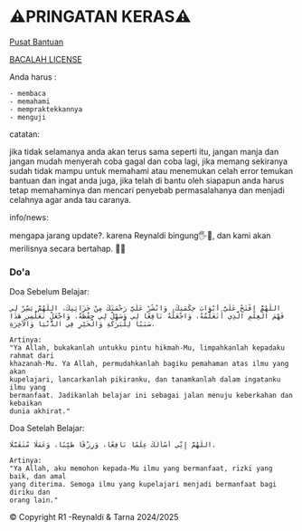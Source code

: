# ⚠️PRINGATAN KERAS⚠️
[Pusat Bantuan](https://github.com/TarnaWijaya/Belajar-Module/issues/1)

[BACALAH LICENSE](LICENSE.md)

Anda harus :

    - membaca
    - memahami
    - mempraktekkannya
    - menguji

catatan:

jika tidak selamanya anda akan terus sama seperti itu, jangan manja dan jangan
mudah menyerah coba gagal dan coba lagi, jika memang sekiranya sudah tidak mampu
untuk memahami atau menemukan celah error temukan bantuan dan ingat anda juga,
jika telah di bantu oleh siapapun anda harus tetap memahaminya dan mencari
penyebab permasalahanya dan menjadi celahnya agar anda tau caranya.

info/news:

mengapa jarang update?. karena Reynaldi bingung🖐️🗿, dan kami akan
merilisnya secara bertahap. 🙏🙏

### Do'a
Doa Sebelum Belajar:
```
اللّهُمَّ افْتَحْ عَلَيَّ أَبْوَابَ حِكْمَتِكَ، وَانْشُرْ عَلَيَّ رَحْمَتَكَ مِنْ خَزَائِنِكَ، اللّهُمَّ يَسِّرْ لِي فَهْمَ الْعِلْمِ الَّذِي أَتَعَلَّمُهُ، وَاجْعَلْهُ نَافِعًا لِي وَسَهِّلْ لِي حِفْظَهُ، وَاجْعَلْ تَعَلُّمِي هَذَا سَبَبًا لِلْبَرَكَةِ وَالْخَيْرِ فِي الدُّنْيَا وَالْآخِرَةِ.

Artinya:
"Ya Allah, bukakanlah untukku pintu hikmah-Mu, limpahkanlah kepadaku rahmat dari
khazanah-Mu. Ya Allah, permudahkanlah bagiku pemahaman atas ilmu yang akan
kupelajari, lancarkanlah pikiranku, dan tanamkanlah dalam ingatanku ilmu yang
bermanfaat. Jadikanlah belajar ini sebagai jalan menuju keberkahan dan kebaikan
dunia akhirat."
```
Doa Setelah Belajar:
```
اللّهُمَّ إِنِّي أَسْأَلُكَ عِلْمًا نَافِعًا، وَرِزْقًا طَيِّبًا، وَعَمَلًا مُتَقَبَّلًا.

Artinya:
"Ya Allah, aku memohon kepada-Mu ilmu yang bermanfaat, rizki yang baik, dan amal
yang diterima. Semoga ilmu yang kupelajari menjadi bermanfaat bagi diriku dan
orang lain."
```

© Copyright R1 -Reynaldi & Tarna 2024/2025